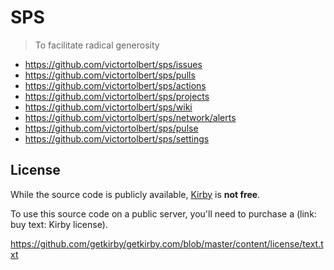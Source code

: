 # SPS

> To facilitate radical generosity

- <https://github.com/victortolbert/sps/issues>
- <https://github.com/victortolbert/sps/pulls>
- <https://github.com/victortolbert/sps/actions>
- <https://github.com/victortolbert/sps/projects>
- <https://github.com/victortolbert/sps/wiki>
- <https://github.com/victortolbert/sps/network/alerts>
- <https://github.com/victortolbert/sps/pulse>
- <https://github.com/victortolbert/sps/settings>

## License

While the source code is publicly available, [Kirby](https://getkirby.com/license) is **not free**. 

To use this source code on a public server, you'll need to purchase a (link: buy text: Kirby license).


https://github.com/getkirby/getkirby.com/blob/master/content/license/text.txt
